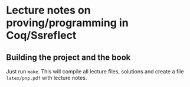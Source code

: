 # Lecture notes on proving/programming in Coq/Ssreflect

## Building the project and the book

Just run `make`. This will compile all lecture files, solutions and
create a file `latex/pnp.pdf` with lecture notes.
